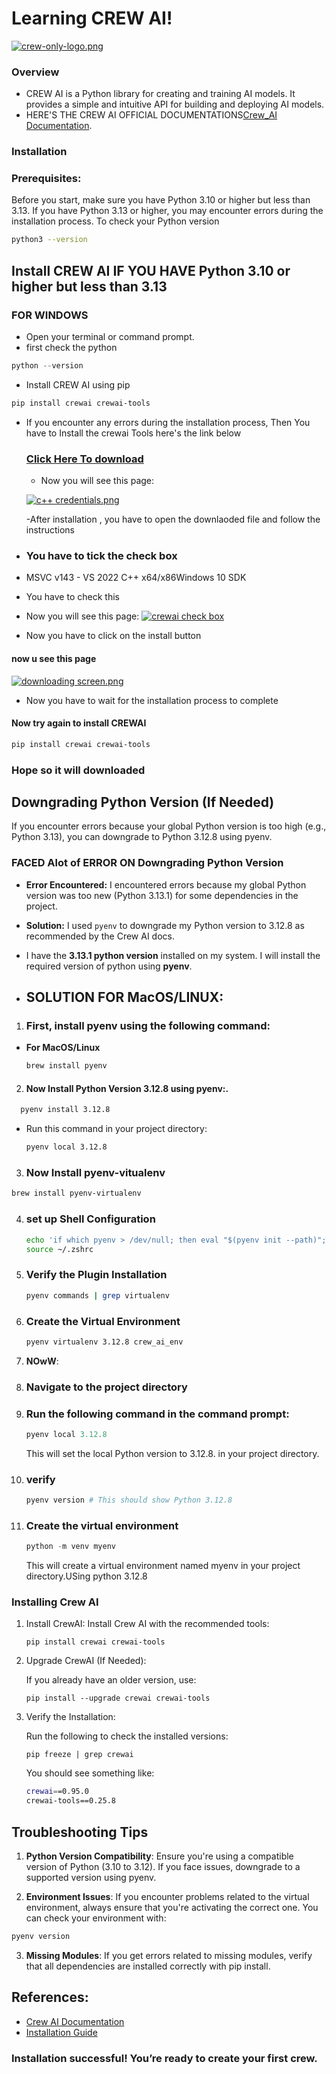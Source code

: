 # **Learning CREW AI!**

[![crew-only-logo.png](https://i.postimg.cc/G3xn0D6W/crew-only-logo.png)](https://postimg.cc/F1zB3Yrp)

### **Overview**

- CREW AI is a Python library for creating and training AI models. It provides a simple and intuitive API for building and deploying AI models.
- HERE'S THE CREW AI OFFICIAL DOCUMENTATIONS[Crew_AI Documentation](https://docs.crewai.com/introduction).

### **Installation**

### Prerequisites:

Before you start, make sure you have Python 3.10 or higher but less than 3.13. If you have Python 3.13 or higher, you may encounter errors during the installation process.
To check your Python version

```bash
python3 --version

```

## Install CREW AI IF YOU HAVE Python 3.10 or higher but less than 3.13

### FOR WINDOWS

- Open your terminal or command prompt.
- first check the python

```powershell
python --version
```

- Install CREW AI using pip

```powershell
pip install crewai crewai-tools
```

- If you encounter any errors during the installation process, Then You have to Install the crewai Tools here's the link below

  ### [Click Here To download](https://visualstudio.microsoft.com)

  - Now you will see this page:

  [![c++ credentials.png](https://i.postimg.cc/fbZqVSsW/Screenshot-2025-01-25-at-18-48-15.png)](https://postimg.cc/bZC9MJd4)

  -After installation , you have to open the downlaoded file and follow the instructions

- ### You have to tick the check box

- MSVC v143 - VS 2022 C++ x64/x86Windows 10 SDK
- You have to check this
- Now you will see this page:
  [![crewai check box](https://i.postimg.cc/kgzh738N/Screenshot-2025-01-27-at-20-37-24.png)](https://postimg.cc/mP3SSnmh)
- Now you have to click on the install button

#### now u see this page

[![downloading screen.png](https://i.postimg.cc/SKL5d12W/Screenshot-2025-01-27-at-20-37-42.png)](https://postimg.cc/4KdBN51d)

- Now you have to wait for the installation process to complete

#### Now try again to install CREWAI

```powershell
pip install crewai crewai-tools
```

### Hope so it will downloaded

## **Downgrading Python Version (If Needed)**

If you encounter errors because your global Python version is too high (e.g., Python 3.13), you can downgrade to Python 3.12.8 using pyenv.

### **FACED Alot of ERROR ON Downgrading Python Version**

- **Error Encountered:** I encountered errors because my global Python version was too new (Python 3.13.1) for some dependencies in the project.
- **Solution:** I used `pyenv` to downgrade my Python version to 3.12.8 as recommended by the Crew AI docs.
- I have the **3.13.1 python version** installed on my system. I will install the required version of python using **pyenv**.

- ## SOLUTION FOR MacOS/LINUX:

1. ### First, install **pyenv** using the following command:

- **For MacOS/Linux**

  ```bash
  brew install pyenv

  ```

2. #### Now Install Python Version 3.12.8 using pyenv:.

```bash
  pyenv install 3.12.8
```

- Run this command in your project directory:
  ```bash
  pyenv local 3.12.8
  ```

3. ### Now Install pyenv-vitualenv

```bash
brew install pyenv-virtualenv

```

4. ### set up Shell Configuration
   ```bash
   echo 'if which pyenv > /dev/null; then eval "$(pyenv init --path)"; eval "$(pyenv init -)"; eval "$(pyenv virtualenv-init -)"; fi' >> ~/.zshrc
   source ~/.zshrc
   ```
5. ### Verify the Plugin Installation

   ```bash
   pyenv commands | grep virtualenv

   ```

6. ### Create the Virtual Environment
   ```bash
   pyenv virtualenv 3.12.8 crew_ai_env
   ```



9. **NOwW**:

1. ### Navigate to the project directory

1. ### Run the following command in the command prompt:
   ```powershell
   pyenv local 3.12.8
   ```
   This will set the local Python version to 3.12.8. in your project directory.
1. ### verify
   ```powershell
   pyenv version # This should show Python 3.12.8
   ```
1. ### Create the virtual environment
   ```powershell
   python -m venv myenv
   ```
   This will create a virtual environment named myenv in your project directory.USing python 3.12.8

### **Installing Crew AI**

1. Install CrewAI:
   Install Crew AI with the recommended tools:

   ```Terminal
   pip install crewai crewai-tools

   ```

2. Upgrade CrewAI (If Needed):

   If you already have an older version, use:

   ```Terminal
   pip install --upgrade crewai crewai-tools

   ```

3. Verify the Installation:

   Run the following to check the installed versions:

   ```Terminal
   pip freeze | grep crewai
   ```

   You should see something like:

   ```bash
   crewai==0.95.0
   crewai-tools==0.25.8
   ```

## **Troubleshooting Tips**

1. **Python Version Compatibility**: Ensure you're using a compatible version of Python (3.10 to 3.12). If you face issues, downgrade to a supported version using pyenv.

2. **Environment Issues**: If you encounter problems related to the virtual environment, always ensure that you're activating the correct one. You can check your environment with:

```bash
pyenv version
```

3. **Missing Modules**: If you get errors related to missing modules, verify that all dependencies are installed correctly with pip install.

## References:

- [Crew AI Documentation](https://crew.ai/docs/)
- [Installation Guide](https://docs.crewai.com/installation)

### Installation successful! You’re ready to create your first crew.
